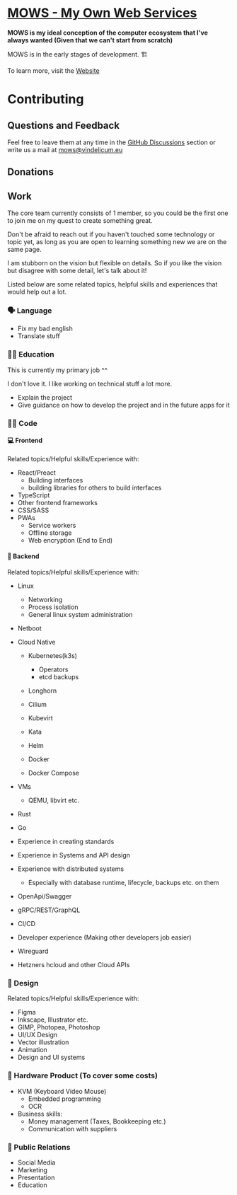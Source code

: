 # [MOWS - My Own Web Services](https://mows.vindelicum.eu)

**MOWS is my ideal conception of the computer ecosystem that I've always wanted (Given that we can't start from scratch)**

MOWS is in the early stages of development. 🏗️

To learn more, visit the [Website](https://mows.vindelicum.eu)

# Contributing

## Questions and Feedback

Feel free to leave them at any time in the [GitHub Discussions](https://github.com/my-own-web-services/mows/discussions) section or write us a mail at [mows@vindelicum.eu](mailto:mows@vindelicum.eu)

## Donations

## Work

The core team currently consists of 1 member, so you could be the first one to join me on my quest to create something great.

Don't be afraid to reach out if you haven't touched some technology or topic yet, as long as you are open to learning something new we are on the same page.

I am stubborn on the vision but flexible on details. So if you like the vision but disagree with some detail, let's talk about it!

Listed below are some related topics, helpful skills and experiences that would help out a lot.

### 🗣️ Language

-   Fix my bad english
-   Translate stuff

### 🧑‍🏫 Education

This is currently my primary job ^^

I don't love it. I like working on technical stuff a lot more.

-   Explain the project
-   Give guidance on how to develop the project and in the future apps for it

### 🧑‍💻 Code

#### 💻 Frontend

Related topics/Helpful skills/Experience with:

-   React/Preact
    -   Building interfaces
    -   building libraries for others to build interfaces
-   TypeScript
-   Other frontend frameworks
-   CSS/SASS
-   PWAs
    -   Service workers
    -   Offline storage
    -   Web encryption (End to End)

#### 🔌 Backend

Related topics/Helpful skills/Experience with:

-   Linux

    -   Networking
    -   Process isolation
    -   General linux system administration

-   Netboot
-   Cloud Native

    -   Kubernetes(k3s)

        -   Operators
        -   etcd backups

    -   Longhorn
    -   Cilium
    -   Kubevirt
    -   Kata
    -   Helm
    -   Docker
    -   Docker Compose

-   VMs
    -   QEMU, libvirt etc.
-   Rust
-   Go
-   Experience in creating standards
-   Experience in Systems and API design
-   Experience with distributed systems
    -   Especially with database runtime, lifecycle, backups etc. on them
-   OpenApi/Swagger
-   gRPC/REST/GraphQL
-   CI/CD
-   Developer experience (Making other developers job easier)
-   Wireguard
-   Hetzners hcloud and other Cloud APIs

### 🎨 Design

Related topics/Helpful skills/Experience with:

-   Figma
-   Inkscape, Illustrator etc.
-   GIMP, Photopea, Photoshop
-   UI/UX Design
-   Vector illustration
-   Animation
-   Design and UI systems

### 🔩 Hardware Product (To cover some costs)

-   KVM (Keyboard Video Mouse)
    -   Embedded programming
    -   OCR
-   Business skills:
    -   Money management (Taxes, Bookkeeping etc.)
    -   Communication with suppliers

### 📢 Public Relations

-   Social Media
-   Marketing
-   Presentation
-   Education
